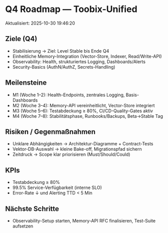 ﻿# Q4 Roadmap — Toobix-Unified

Aktualisiert: 2025-10-30 19:46:20

## Ziele (Q4)
- Stabilisierung → Ziel: Level Stable bis Ende Q4
- Einheitliche Memory-Integration (Vector-Store, Indexer, Read/Write-API)
- Observability: Health, strukturiertes Logging, Dashboards/Alerts
- Security-Basics (AuthN/AuthZ, Secrets-Handling)

## Meilensteine
- M1 (Woche 1–2): Health-Endpoints, zentrales Logging, Basis-Dashboards
- M2 (Woche 3–4): Memory-API vereinheitlicht, Vector-Store integriert
- M3 (Woche 5–6): Testabdeckung ≥ 80%, CI/CD-Quality-Gates aktiv
- M4 (Woche 7–8): Stabilitätsphase, Runbooks/Backups, Beta→Stable Tag

## Risiken / Gegenmaßnahmen
- Unklare Abhängigkeiten → Architektur-Diagramme + Contract-Tests
- Vektor-DB-Auswahl → kleine Bake-off, Migrationspfad sichern
- Zeitdruck → Scope klar priorisieren (Must/Should/Could)

## KPIs
- Testabdeckung ≥ 80%
- 99.5% Service-Verfügbarkeit (interne SLO)
- Error-Rate ↓ und Alerting TTD < 5 Min

## Nächste Schritte
- Observability-Setup starten, Memory-API RFC finalisieren, Test-Suite aufsetzen
